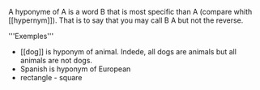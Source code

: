 A hyponyme of A is a word B that is most specific than A (compare whith [[hypernym]]). That is to say that you may call B A but not the reverse. 

'''Exemples'''

* [[dog]] is hyponym of animal. Indede, all dogs
 are animals but all animals are not dogs.
* Spanish is hyponym of European
* rectangle - square